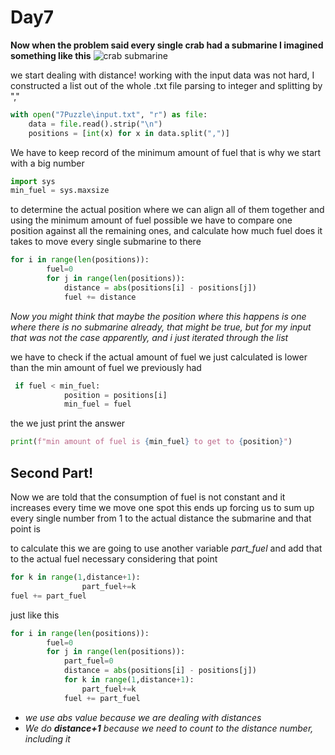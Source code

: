 # Day7

**Now when the problem said every single crab had a submarine I imagined something like this**
![crab submarine](https://static.turbosquid.com/Preview/2019/06/28__07_16_05/01.pngEF498E8E-6104-47DD-9CC5-644CAF8E5411Default.jpg)

we start dealing with distance!
working with the input data was not hard, I constructed a list out of the whole .txt file parsing to integer and splitting by ","
```python
with open("7Puzzle\input.txt", "r") as file:
    data = file.read().strip("\n")
    positions = [int(x) for x in data.split(",")]
```

We have to keep record of the minimum amount of fuel  that is why  we start with a big number 
```python
import sys
min_fuel = sys.maxsize
```
to determine the actual position where we can align all of them together and using the minimum amount of fuel possible we have to compare one position against all the remaining ones, and calculate how much fuel does it takes to move every single submarine to there 
```python
for i in range(len(positions)):
        fuel=0
        for j in range(len(positions)):
            distance = abs(positions[i] - positions[j])
            fuel += distance
```
*Now you might think that maybe the position where this happens is one where there is no submarine already, that might be true, but for my input that was not the case apparently, and i just iterated through the list*

we have to check if the actual amount of fuel we just calculated is lower than the min amount of fuel we previously had 

```python
 if fuel < min_fuel:
            position = positions[i]
            min_fuel = fuel
```
the we just print the answer
```python
print(f"min amount of fuel is {min_fuel} to get to {position}")
```

## Second Part!

Now we are told that the consumption of fuel is not constant and it increases every time we move one spot 
this ends up forcing us to sum up every single number from 1 to the actual distance the submarine and that point is  

to calculate this  we are going to use another variable *part_fuel* and add that to the actual fuel necessary considering that point 
```python
for k in range(1,distance+1):
                part_fuel+=k
fuel += part_fuel
```
just like this

```python
for i in range(len(positions)):
        fuel=0
        for j in range(len(positions)):
            part_fuel=0
            distance = abs(positions[i] - positions[j])
            for k in range(1,distance+1):
                part_fuel+=k
            fuel += part_fuel
 ```
 * *we use abs value because we are dealing with distances*
 * *We do **distance+1** because we need to count to the distance number, including it*
            
